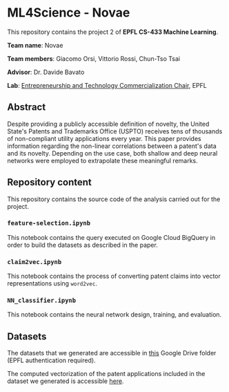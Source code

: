 # ML4Science - Novae
This repository contains the project 2 of **EPFL CS-433 Machine Learning**. 

**Team name**: Novae

**Team members**: Giacomo Orsi, Vittorio Rossi, Chun-Tso Tsai

**Advisor**: Dr. Davide Bavato

**Lab**: [Entrepreneurship and Technology Commercialization Chair](https://www.epfl.ch/labs/entc/), EPFL

## Abstract 
Despite providing a publicly accessible definition of novelty, the United State's Patents and Trademarks Office (USPTO) receives tens of thousands of non-compliant utility applications every year. This paper provides information regarding the non-linear correlations between a patent's data and its novelty. Depending on the use case, both shallow and deep neural networks were employed to extrapolate these meaningful remarks.


## Repository content
This repository contains the source code of the analysis carried out for the project. 

### `feature-selection.ipynb`
This notebook contains the query executed on Google Cloud BigQuery in order to build the datasets as described in the paper. 


### `claim2vec.ipynb`
This notebook contains the process of converting patent claims into vector representations using `word2vec`.

### `NN_classifier.ipynb`
This notebook contains the neural network design, training, and evaluation.

## Datasets
The datasets that we generated are accessible in [this](https://drive.google.com/drive/folders/1LyoBf9eJzJajI4hSO2bt91eAD1bEZUMa?usp=sharing) Google Drive folder (EPFL authentication required).

The computed vectorization of the patent applications included in the dataset we generated is accessible [here](https://drive.google.com/drive/folders/1HryfK3vr1WSkBgu-UQx0Cgtu6k11ipq3?usp=sharing). 
